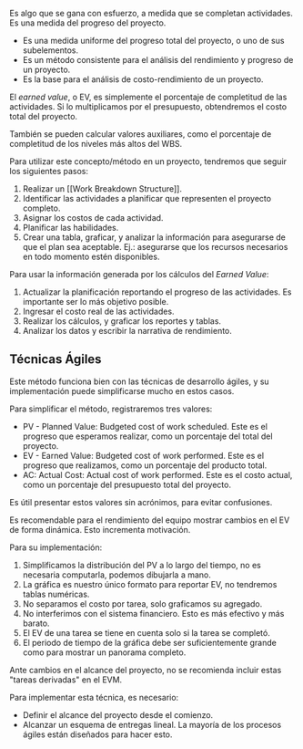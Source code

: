 Es algo que se gana con esfuerzo, a medida que se completan actividades. Es una medida del progreso del proyecto.

- Es una medida uniforme del progreso total del proyecto, o uno de sus subelementos.
- Es un método consistente para el análisis del rendimiento y progreso de un proyecto.
- Es la base para el análisis de costo-rendimiento de un proyecto.

El *earned value*, o EV, es simplemente el porcentaje de completitud de las actividades. Si lo multiplicamos por el presupuesto, obtendremos el costo total del proyecto.

También se pueden calcular valores auxiliares, como el porcentaje de completitud de los niveles más altos del WBS.

Para utilizar este concepto/método en un proyecto, tendremos que seguir los siguientes pasos:

1. Realizar un [[Work Breakdown Structure]].
2. Identificar las actividades a planificar que representen el proyecto completo.
3. Asignar los costos de cada actividad.
4. Planificar las habilidades.
5. Crear una tabla, graficar, y analizar la información para asegurarse de que el plan sea aceptable. Ej.: asegurarse que los recursos necesarios en todo momento estén disponibles.

Para usar la información generada por los cálculos del *Earned Value*:

1. Actualizar la planificación reportando el progreso de las actividades. Es importante ser lo más objetivo posible.
2. Ingresar el costo real de las actividades.
3. Realizar los cálculos, y graficar los reportes y tablas.
4. Analizar los datos y escribir la narrativa de rendimiento.

## Técnicas Ágiles

Este método funciona bien con las técnicas de desarrollo ágiles, y su implementación puede simplificarse mucho en estos casos.

Para simplificar el método, registraremos tres valores:

- PV - Planned Value: Budgeted cost of work scheduled. Este es el progreso que esperamos realizar, como un porcentaje del total del proyecto.
- EV - Earned Value: Budgeted cost of work performed. Este es el progreso que realizamos, como un porcentaje del producto total.
- AC: Actual Cost: Actual cost of work performed. Este es el costo actual, como un porcentaje del presupuesto total del proyecto.

Es útil presentar estos valores sin acrónimos, para evitar confusiones.

Es recomendable para el rendimiento del equipo mostrar cambios en el EV de forma dinámica. Esto incrementa motivación.

Para su implementación:

1. Simplificamos la distribución del PV a lo largo del tiempo, no es necesaria computarla, podemos dibujarla a mano.
2. La gráfica es nuestro único formato para reportar EV, no tendremos tablas numéricas.
3. No separamos el costo por tarea, solo graficamos su agregado.
4. No interferimos con el sistema financiero. Esto es más efectivo y más barato.
5. El EV de una tarea se tiene en cuenta solo si la tarea se completó.
6. El periodo de tiempo de la gráfica debe ser suficientemente grande como para mostrar un panorama completo.

Ante cambios en el alcance del proyecto, no se recomienda incluir estas "tareas derivadas" en el EVM.

Para implementar esta técnica, es necesario:

- Definir el alcance del proyecto desde el comienzo.
- Alcanzar un esquema de entregas lineal. La mayoría de los procesos ágiles están diseñados para hacer esto.
